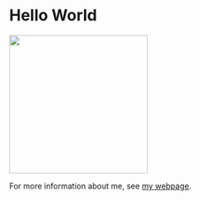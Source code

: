 # Hello World

<img src="https://geomondego.github.io/assets/img/profile-img.jpg" width=250>

For more information about me, see [my webpage](https://geomondego.github.io/).

